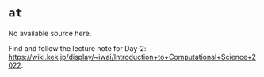 # `at`

No available source here.

Find and follow the lecture note for Day-2: <https://wiki.kek.jp/display/~iwai/Introduction+to+Computational+Science+2022>.
